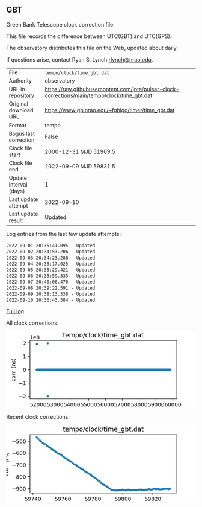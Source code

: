 
## GBT

Green Bank Telescope clock correction file

This file records the difference between UTC(GBT) and UTC(GPS).

The observatory distributes this file on the Web, updated about daily.

If questions arise, contact Ryan S. Lynch <rlynch@nrao.edu>.

|     |     |
|:--- |:--- |
| File | `tempo/clock/time_gbt.dat` |
| Authority | observatory |
| URL in repository | <https://raw.githubusercontent.com/ipta/pulsar-clock-corrections/main/tempo/clock/time_gbt.dat> |
| Original download URL | <https://www.gb.nrao.edu/~fghigo/timer/time_gbt.dat> |
| Format | tempo |
| Bogus last correction | False |
| Clock file start | 2000-12-31 MJD 51909.5 |
| Clock file end | 2022-09-09 MJD 59831.5 |
| Update interval (days) | 1 |
| Last update attempt | 2022-09-10 |
| Last update result | Updated |

Log entries from the last few update attempts:
```
2022-09-01 20:35:41.095 - Updated
2022-09-02 20:34:53.206 - Updated
2022-09-03 20:34:23.288 - Updated
2022-09-04 20:35:17.025 - Updated
2022-09-05 20:35:29.421 - Updated
2022-09-06 20:35:59.335 - Updated
2022-09-07 20:40:06.476 - Updated
2022-09-08 20:39:22.591 - Updated
2022-09-09 20:38:13.338 - Updated
2022-09-10 20:36:43.384 - Updated
```
[Full log](https://raw.githubusercontent.com/ipta/pulsar-clock-corrections/main/log/tempo/clock/time_gbt.dat.log)


All clock corrections:

![plot of all clock corrections](time_gbt.dat.png "All corrections")

Recent clock corrections:

![plot of recent clock corrections](time_gbt.dat.short.png "Recent corrections")

